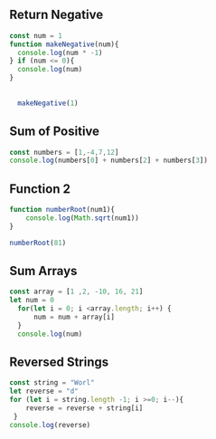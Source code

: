 ## Return Negative

```js
const num = 1
function makeNegative(num){
  console.log(num * -1)
} if (num <= 0){
  console.log(num)
}
    
    
  makeNegative(1)
```

## Sum of Positive

```js
const numbers = [1,-4,7,12] 
console.log(numbers[0] + numbers[2] + numbers[3])
```

## Function 2

```js
function numberRoot(num1){
    console.log(Math.sqrt(num1))
}

numberRoot(81)
```

## Sum Arrays

```js
const array = [1 ,2, -10, 16, 21]
let num = 0
  for(let i = 0; i <array.length; i++) {
      num = num + array[i]
  }
  console.log(num)
```

## Reversed Strings

```js
const string = "Worl"
let reverse = "d"
for (let i = string.length -1; i >=0; i--){
    reverse = reverse + string[i]
 }
console.log(reverse)
```
